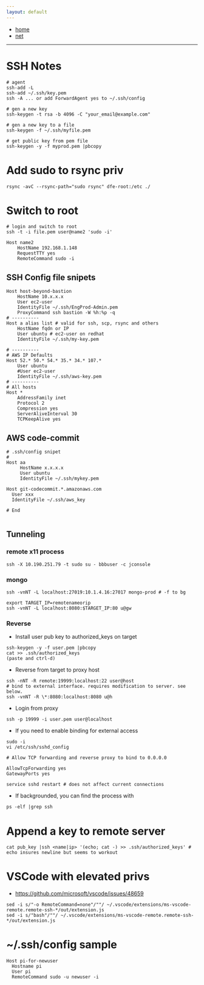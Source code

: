 ```yaml
---
layout: default
---
```

- [home](/index.md)
- [net](/net.md)

---
# SSH Notes

```
# agent
ssh-add -L
ssh-add ~/.ssh/key.pem
ssh -A ... or add ForwardAgent yes to ~/.ssh/config

# gen a new key
ssh-keygen -t rsa -b 4096 -C "your_email@example.com"

# gen a new key to a file
ssh-keygen -f ~/.ssh/myfile.pem

# get public key from pem file
ssh-keygen -y -f myprod.pem |pbcopy

```

# Add sudo to rsync priv

```
rsync -avC --rsync-path="sudo rsync" dfe-root:/etc ./
```

# Switch to root
```
# login and switch to root
ssh -t -i file.pem user@name2 'sudo -i'

Host name2
    HostName 192.168.1.148
    RequestTTY yes
    RemoteCommand sudo -i
```

## SSH Config file snipets

```
Host host-beyond-bastion
    HostName 10.x.x.x
    User ec2-user
    IdentityFile ~/.ssh/EngProd-Admin.pem
    ProxyCommand ssh bastion -W %h:%p -q
# ----------
Host a alias list # valid for ssh, scp, rsync and others
    HostName fqdn or IP
    User ubuntu # ec2-user on redhat
    IdentityFile ~/.ssh/my-key.pem

# ----------
# AWS IP Defaults
Host 52.* 50.* 54.* 35.* 34.* 107.*
    User ubuntu
    #User ec2-user
    IdentityFile ~/.ssh/aws-key.pem
# ----------
# All hosts 
Host *
    AddressFamily inet
    Protocol 2
    Compression yes
    ServerAliveInterval 30
    TCPKeepAlive yes
```

## AWS code-commit 

```
# .ssh/config snipet
# 
Host aa
     HostName x.x.x.x
     User ubuntu
     IdentityFile ~/.ssh/mykey.pem

Host git-codecommit.*.amazonaws.com
  User xxx
  IdentityFile ~/.ssh/aws_key

# End


```

## Tunneling

### remote x11 process

`ssh -X 10.190.251.79 -t sudo su - bbbuser -c jconsole`

### mongo

```
ssh -vnNT -L localhost:27019:10.1.4.16:27017 mongo-prod # -f to bg

export TARGET_IP=remotenameorip
ssh -vnNT -L localhost:8080:$TARGET_IP:80 u@gw
```

### Reverse

- Install user pub key to authorized_keys on target

```
ssh-keygen -y -f user.pem |pbcopy
cat >> .ssh/authorized_keys
(paste and ctrl-d)
```

- Reverse from target to proxy host

```
ssh -nNT -R remote:19999:localhost:22 user@host
# bind to external interface. requires modification to server. see below.
ssh -vnNT -R \*:8080:localhost:8080 u@h 
```

- Login from proxy

```
ssh -p 19999 -i user.pem user@localhost
```

- If you need to enable binding for external access

```
sudo -i
vi /etc/ssh/sshd_config

# Allow TCP forwarding and reverse proxy to bind to 0.0.0.0

AllowTcpForwarding yes
GatewayPorts yes

service sshd restart # does not affect current connections
```

- If backgrounded, you can find the process with

```
ps -elf |grep ssh
```

# Append a key to remote server

```
cat pub_key |ssh <name|ip> '(echo; cat -) >> .ssh/authorized_keys' # echo insures newline but seems to workout
```

# VSCode with elevated privs

- <https://github.com/microsoft/vscode/issues/48659>

```
sed -i s/"-o RemoteCommand=none"/""/ ~/.vscode/extensions/ms-vscode-remote.remote-ssh-*/out/extension.js
sed -i s/"bash"/""/ ~/.vscode/extensions/ms-vscode-remote.remote-ssh-*/out/extension.js
```

# ~/.ssh/config sample

```
Host pi-for-newuser
  Hostname pi
  User pi
  RemoteCommand sudo -u newuser -i
```
